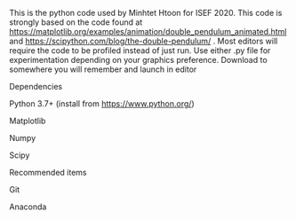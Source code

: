 This is the python code used by Minhtet Htoon for ISEF 2020.
This code is strongly based on the code found at
https://matplotlib.org/examples/animation/double_pendulum_animated.html and
https://scipython.com/blog/the-double-pendulum/ .
Most editors will require the code to be profiled instead of just run. 
Use either .py file for experimentation depending on your graphics preference.
Download to somewhere you will remember and launch in editor


Dependencies

Python 3.7+ (install from https://www.python.org/)

Matplotlib

Numpy

Scipy

Recommended items


Git


Anaconda
